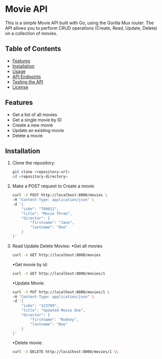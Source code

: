 # Movie API

This is a simple Movie API built with Go, using the Gorilla Mux router. The API allows you to perform CRUD operations (Create, Read, Update, Delete) on a collection of movies.

## Table of Contents

- [Features](#features)
- [Installation](#installation)
- [Usage](#usage)
- [API Endpoints](#api-endpoints)
- [Testing the API](#testing-the-api)
- [License](#license)

## Features

- Get a list of all movies
- Get a single movie by ID
- Create a new movie
- Update an existing movie
- Delete a movie

## Installation

1. Clone the repository:

   ```bash
   git clone <repository-url>
   cd <repository-directory>
   ```
2. Make a POST request to Create a movie:

   ```bash
   curl -X POST http://localhost:8000/movies \
   -H "Content-Type: application/json" \
   -d '{
       "isbn": "789012",
       "title": "Movie Three",
       "director": {
           "firstname": "Jane",
           "lastname": "Doe"
       }
   }'
   ```
3. Read Update Delete Movies:
   •Get all movies
   ```bash
   curl -X GET http://localhost:8000/movies
   ```
   •Get movie by id:
   ```bash
   curl -X GET http://localhost:8000/movies/1
   ```
   •Update Movie:
   ```bash
   curl -X PUT http://localhost:8000/movies/1 \
   -H "Content-Type: application/json" \
   -d '{
       "isbn": "123789",
       "title": "Updated Movie One",
       "director": {
           "firstname": "Rodney",
           "lastname": "Doe"
       }
   }'
   ```
   •Delete movie:
   ```bash
   curl -X DELETE http://localhost:8000/movies/1 \\
   ```
   
